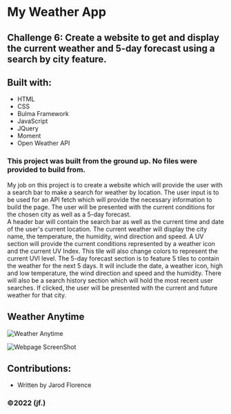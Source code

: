 # My Weather App

## Challenge 6: Create a website to get and display the current weather and 5-day forecast using a search by city feature.

## Built with:
* HTML
* CSS
* Bulma Framework
* JavaScript
* JQuery
* Moment
* Open Weather API

### This project was built from the ground up.  No files were provided to build from.

My job on this project is to create a website which will provide the user with a search bar to make a search for weather by location.  The user input is to be used for an API fetch which will provide the necessary information to build the page.  The user will be presented with the current conditions for the chosen city as well as a 5-day forecast.  
A header bar will contain the search bar as well as the current time and date of the user's current location.
The current weather will display the city name, the temperature, the humidity, wind direction and speed.  A UV section will provide the current conditions represented by a weather icon and the current UV Index.  This tile will also change colors to represent the current UVI level.
The 5-day forecast section is to feature 5 tiles to contain the weather for the next 5 days.  It will include the date, a weather icon, high and low temperature, the wind direction and speed and the humidity.
There will also be a search history section which will hold the most recent user searches.  If clicked, the user will be presented with the current and future weather for that city.

## Weather Anytime
![Weather Anytime](https://jflo1981.github.io/My-Weather-App/)

![Webpage ScreenShot](https://user-images.githubusercontent.com/88595179/156230877-38fb69f9-47f1-4221-b77e-bec808222b08.png)

## Contributions:
* Written by Jarod Florence

### ©️2022 (jf.)